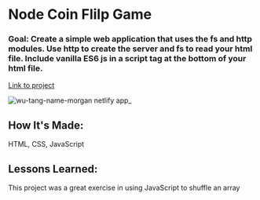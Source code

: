 # Node Coin Flilp Game

### Goal: Create a simple web application that uses the fs and http modules. Use http to create the server and fs to read your html file. Include vanilla ES6 js in a script tag at the bottom of your html file.

[Link to project](wu-tang-name-morgan.netlify.app)

![wu-tang-name-morgan netlify app_](https://user-images.githubusercontent.com/111996055/197927600-494115b6-026f-4ab1-a795-766085dd74ca.png)

## How It's Made:
HTML, CSS, JavaScript


## Lessons Learned:
This project was a great exercise in using JavaScript to shuffle an array 
